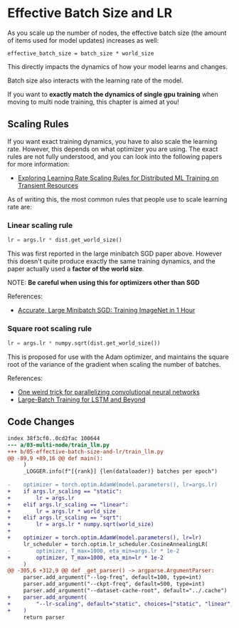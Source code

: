 # Effective Batch Size and LR

As you scale up the number of nodes, the effective batch size (the amount of items used for model updates) increases as well:

```
effective_batch_size = batch_size * world_size
```

This directly impacts the dynamics of how your model learns and changes.

Batch size also interacts with the learning rate of the model.

If you want to **exactly match the dynamics of single gpu training** when moving to multi node training, this chapter is aimed at you!

## Scaling Rules

If you want exact training dynamics, you have to also scale the learning rate. However, this depends on what optimizer you are using. The exact rules are not fully understood, and you can look into the following papers for more information:

- [Exploring Learning Rate Scaling Rules for Distributed ML Training on Transient Resources](https://anakli.inf.ethz.ch/papers/learning_rate_distribml22.pdf)

As of writing this, the most common rules that people use to scale learning rate are:

### Linear scaling rule

```python
lr = args.lr * dist.get_world_size()
```

This was first reported in the large minibatch SGD paper above. However this doesn't quite produce exactly the same training dynamics, and the paper actually used a **factor of the world size**.

NOTE: **Be careful when using this for optimizers other than SGD**

References:
- [Accurate, Large Minibatch SGD: Training ImageNet in 1 Hour](https://arxiv.org/pdf/1706.02677)

### Square root scaling rule

```python
lr = args.lr * numpy.sqrt(dist.get_world_size())
```

This is proposed for use with the Adam optimizer, and maintains the square root of the variance of the gradient when scaling the number of batches.

References:
- [One weird trick for parallelizing convolutional neural networks](https://arxiv.org/pdf/1404.5997)
- [Large-Batch Training for LSTM and Beyond](https://arxiv.org/pdf/1901.08256)

## Code Changes

```diff --git a/03-multi-node/train_llm.py b/05-effective-batch-size-and-lr/train_llm.py
index 38f3cf0..0cd2fac 100644
--- a/03-multi-node/train_llm.py
+++ b/05-effective-batch-size-and-lr/train_llm.py
@@ -89,9 +89,16 @@ def main():
     )
     _LOGGER.info(f"[{rank}] {len(dataloader)} batches per epoch")
 
-    optimizer = torch.optim.AdamW(model.parameters(), lr=args.lr)
+    if args.lr_scaling == "static":
+        lr = args.lr
+    elif args.lr_scaling == "linear":
+        lr = args.lr * world_size
+    elif args.lr_scaling == "sqrt":
+        lr = args.lr * numpy.sqrt(world_size)
+
+    optimizer = torch.optim.AdamW(model.parameters(), lr=lr)
     lr_scheduler = torch.optim.lr_scheduler.CosineAnnealingLR(
-        optimizer, T_max=1000, eta_min=args.lr * 1e-2
+        optimizer, T_max=1000, eta_min=lr * 1e-2
     )
@@ -305,6 +312,9 @@ def _get_parser() -> argparse.ArgumentParser:
     parser.add_argument("--log-freq", default=100, type=int)
     parser.add_argument("--ckpt-freq", default=500, type=int)
     parser.add_argument("--dataset-cache-root", default="../.cache")
+    parser.add_argument(
+        "--lr-scaling", default="static", choices=["static", "linear", "sqrt"]
+    )
     return parser
```